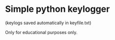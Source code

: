 # Simple python keylogger 
(keylogs saved automatically in keyfile.txt)

Only for educational purposes only.

